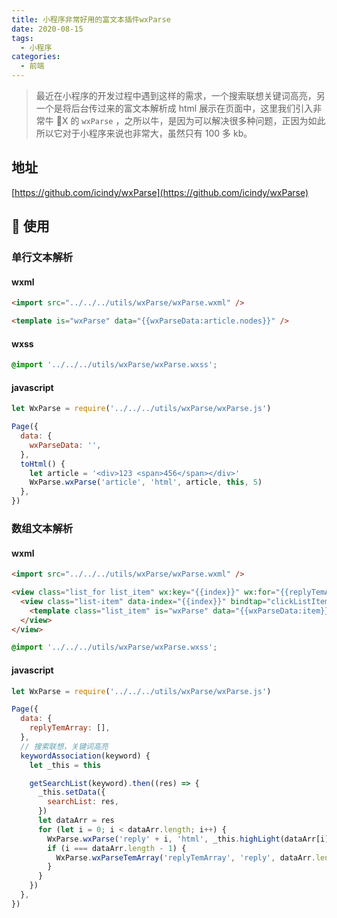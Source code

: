 ```yaml
---
title: 小程序非常好用的富文本插件wxParse
date: 2020-08-15
tags:
  - 小程序
categories:
  - 前端
---
```


> 最近在小程序的开发过程中遇到这样的需求，一个搜索联想关键词高亮，另一个是将后台传过来的富文本解析成 html 展示在页面中，这里我们引入非常牛 X 的 `wxParse` ，之所以牛，是因为可以解决很多种问题，正因为如此所以它对于小程序来说也非常大，虽然只有 100 多 kb。

<!-- more -->

## 地址

[https://github.com/icindy/wxParse](https://github.com/icindy/wxParse)

##  使用

### 单行文本解析

#### wxml

```html
<import src="../../../utils/wxParse/wxParse.wxml" />

<template is="wxParse" data="{{wxParseData:article.nodes}}" />
```

#### wxss

```css
@import '../../../utils/wxParse/wxParse.wxss';
```

#### javascript

```javascript
let WxParse = require('../../../utils/wxParse/wxParse.js')

Page({
  data: {
    wxParseData: '',
  },
  toHtml() {
    let article = '<div>123 <span>456</span></div>'
    WxParse.wxParse('article', 'html', article, this, 5)
  },
})
```

### 数组文本解析

#### wxml

```html
<import src="../../../utils/wxParse/wxParse.wxml" />

<view class="list_for list_item" wx:key="{{index}}" wx:for="{{replyTemArray}}">
  <view class="list-item" data-index="{{index}}" bindtap="clickListItem">
    <template class="list_item" is="wxParse" data="{{wxParseData:item}}" />
  </view>
</view>
```

```css
@import '../../../utils/wxParse/wxParse.wxss';
```

#### javascript

```javascript
let WxParse = require('../../../utils/wxParse/wxParse.js')

Page({
  data: {
    replyTemArray: [],
  },
  // 搜索联想，关键词高亮
  keywordAssociation(keyword) {
    let _this = this

    getSearchList(keyword).then((res) => {
      _this.setData({
        searchList: res,
      })
      let dataArr = res
      for (let i = 0; i < dataArr.length; i++) {
        WxParse.wxParse('reply' + i, 'html', _this.highLight(dataArr[i].name, keyword), _this)
        if (i === dataArr.length - 1) {
          WxParse.wxParseTemArray('replyTemArray', 'reply', dataArr.length, _this)
        }
      }
    })
  },
})
```
